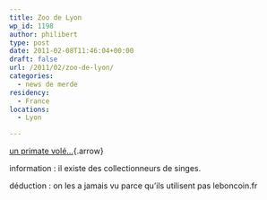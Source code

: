 ```yaml
---
title: Zoo de Lyon
wp_id: 1198
author: philibert
type: post
date: 2011-02-08T11:46:04+00:00
draft: false
url: /2011/02/zoo-de-lyon/
categories:
  - news de merde
residency:
  - France
locations:
  - Lyon

---
```

[un primate volé&#8230;][1]{.arrow}
  
information : il existe des collectionneurs de singes.
  
déduction : on les a jamais vu parce qu&rsquo;ils utilisent pas leboncoin.fr

 [1]: http://www.leprogres.fr/fr/permalien/article/4583312/Vol-des-singes-a-Lyon-un-primate-retrouve-a-la-Duchere-et-soigne-a-Saint-Martin-la-Plaine.html